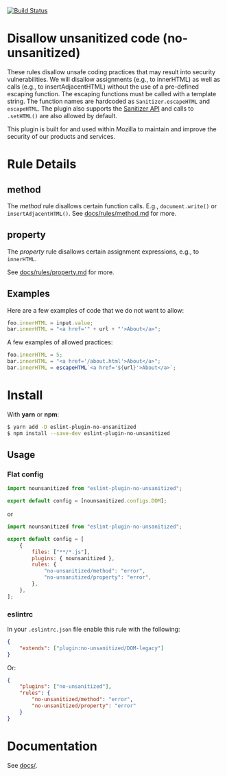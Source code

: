 [![Build Status](https://travis-ci.org/mozilla/eslint-plugin-no-unsanitized.svg?branch=master)](https://travis-ci.org/mozilla/eslint-plugin-no-unsanitized)

# Disallow unsanitized code (no-unsanitized)

These rules disallow unsafe coding practices that may result into security
vulnerabilities. We will disallow assignments (e.g., to innerHTML) as well as
calls (e.g., to insertAdjacentHTML) without the use of a pre-defined escaping
function. The escaping functions must be called with a template string.
The function names are hardcoded as `Sanitizer.escapeHTML` and `escapeHTML`.
The plugin also supports the
[Sanitizer API](https://developer.mozilla.org/en-US/docs/Web/API/HTML_Sanitizer_API)
and calls to `.setHTML()` are also allowed by default.

This plugin is built for and used within Mozilla to maintain and improve the security
of our products and services.

# Rule Details

## method

The _method_ rule disallows certain function calls.
E.g., `document.write()` or `insertAdjacentHTML()`.
See [docs/rules/method.md](docs/rules/method.md) for more.

## property

The _property_ rule disallows certain assignment expressions, e.g., to `innerHTML`.

See [docs/rules/property.md](docs/rules/property.md) for more.

## Examples

Here are a few examples of code that we do not want to allow:

```js
foo.innerHTML = input.value;
bar.innerHTML = "<a href='" + url + "'>About</a>";
```

A few examples of allowed practices:

```js
foo.innerHTML = 5;
bar.innerHTML = "<a href='/about.html'>About</a>";
bar.innerHTML = escapeHTML`<a href='${url}'>About</a>`;
```

# Install

With **yarn** or **npm**:

```bash
$ yarn add -D eslint-plugin-no-unsanitized
$ npm install --save-dev eslint-plugin-no-unsanitized
```

## Usage

### Flat config

```js
import nounsanitized from "eslint-plugin-no-unsanitized";

export default config = [nounsanitized.configs.DOM];
```

or

```js
import nounsanitized from "eslint-plugin-no-unsanitized";

export default config = [
    {
        files: ["**/*.js"],
        plugins: { nounsanitized },
        rules: {
            "no-unsanitized/method": "error",
            "no-unsanitized/property": "error",
        },
    },
];
```

### eslintrc

In your `.eslintrc.json` file enable this rule with the following:

```json
{
    "extends": ["plugin:no-unsanitized/DOM-legacy"]
}
```

Or:

```json
{
    "plugins": ["no-unsanitized"],
    "rules": {
        "no-unsanitized/method": "error",
        "no-unsanitized/property": "error"
    }
}
```

# Documentation

See [docs/](docs/).
